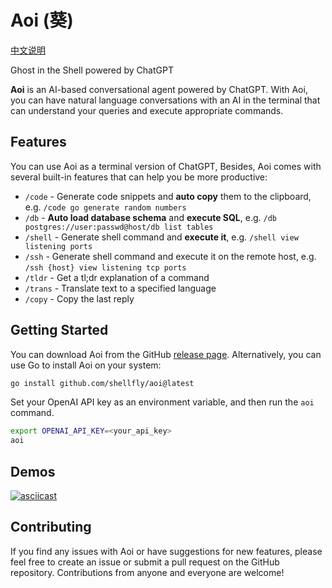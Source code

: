 
# Aoi (葵)

[中文说明](/README-cn.md)

Ghost in the Shell powered by ChatGPT

**Aoi** is an AI-based conversational agent powered by ChatGPT. With Aoi, you can have natural language conversations with an AI in the terminal that can understand your queries and execute appropriate commands.

## Features
You can use Aoi as a terminal version of ChatGPT, Besides, Aoi comes with several built-in features that can help you be more productive:

- `/code` - Generate code snippets and **auto copy** them to the clipboard, e.g. `/code go generate random numbers`
- `/db` - **Auto load database schema** and **execute SQL**, e.g. `/db postgres://user:passwd@host/db list tables`
- `/shell` - Generate shell command and **execute it**, e.g. `/shell view listening ports`
- `/ssh` - Generate shell command and execute it on the remote host, e.g. `/ssh {host} view listening tcp ports`
- `/tldr` - Get a tl;dr explanation of a command
- `/trans` - Translate text to a specified language
- `/copy` - Copy the last reply


## Getting Started
You can download Aoi from the GitHub [release page](https://github.com/shellfly/aoi/releases). Alternatively, you can use Go to install Aoi on your system:

```bash
go install github.com/shellfly/aoi@latest
```

Set your OpenAI API key as an environment variable, and then run the `aoi` command.

```bash
export OPENAI_API_KEY=<your_api_key>
aoi
```

## Demos
[![asciicast](https://asciinema.org/a/XjCGaMNf8Qp2nQ1UDlehjm5AN.svg)](https://asciinema.org/a/XjCGaMNf8Qp2nQ1UDlehjm5AN)


## Contributing
If you find any issues with Aoi or have suggestions for new features, please feel free to create an issue or submit a pull request on the GitHub repository. Contributions from anyone and everyone are welcome!
